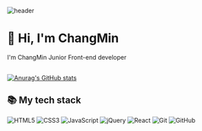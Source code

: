 ![header](https://capsule-render.vercel.app/api?type=waving&color=818C8F&height=230&section=header&text=Welcome&fontSize=60&fontAlign=75&fontColor=ffffff)

<h1>👋 Hi, I'm ChangMin</h1>
<div>I'm ChangMin Junior Front-end developer </div>
<br>

[![Anurag's GitHub stats](https://github-readme-stats.vercel.app/api?username=ChangMin-2)](https://github.com/anuraghazra/github-readme-stats)

<h2>📚 My tech stack </h2>
  
![HTML5](https://img.shields.io/badge/HTML5-E34F26?style=flat&logo=HTML5&logoColor=ffffff)
![CSS3](https://img.shields.io/badge/CSS3-1572B6?style=flat&logo=CSS3&logoColor=ffffff")
![JavaScript](https://img.shields.io/badge/JavaScript-F7DF1E?style=flat&logo=JavaScript&logoColor=ffffff)
![jQuery](https://img.shields.io/badge/jQuery-0769AD?style=flat&logo=jQuery&logoColor=ffffff)
![React](https://img.shields.io/badge/React-222222?style=flat&logo=React)
![Git](https://img.shields.io/badge/Git-F05032?style=flat&logo=Git&logoColor=ffffff)
![GitHub](https://img.shields.io/badge/GitHub-222222?style=flat&logo=GitHub)
